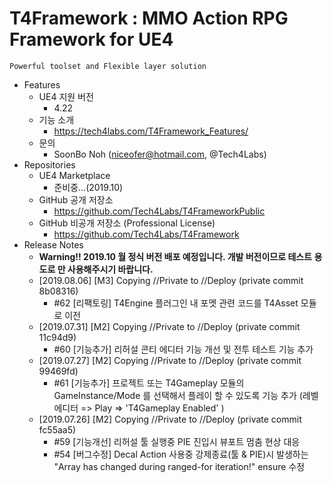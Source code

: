 # T4Framework : MMO Action RPG Framework for UE4
``` 
Powerful toolset and Flexible layer solution
``` 

- Features
  - UE4 지원 버전
    - 4.22
  - 기능 소개
    - <https://tech4labs.com/T4Framework_Features/>
  - 문의
    - SoonBo Noh (<niceofer@hotmail.com>, @Tech4Labs)
- Repositories
  - UE4 Marketplace
    - 준비중...(2019.10)
  - GitHub 공개 저장소
    - <https://github.com/Tech4Labs/T4FrameworkPublic>
  - GitHub 비공개 저장소 (Professional License)
    - <https://github.com/Tech4Labs/T4Framework>
- Release Notes
  - **Warning!! 2019.10 월 정식 버전 배포 예정입니다. 개발 버전이므로 테스트 용도로 만 사용해주시기 바랍니다.**
  - [2019.08.06] [M3] Copying //Private to //Deploy (private commit 8b08316)
    - #62 [리팩토링] T4Engine 플러그인 내 포멧 관련 코드를 T4Asset 모듈로 이전
  - [2019.07.31] [M2] Copying //Private to //Deploy (private commit 11c94d9)
    - #60 [기능추가] 리허설 콘티 에디터 기능 개선 및 전투 테스트 기능 추가
  - [2019.07.27] [M2] Copying //Private to //Deploy (private commit 99469fd)
    - #61 [기능추가] 프로젝트 또는 T4Gameplay 모듈의 GameInstance/Mode 를 선택해서 플레이 할 수 있도록 기능 추가 (레벨 에디터 => Play => 'T4Gameplay Enabled' )
  - [2019.07.26] [M2] Copying //Private to //Deploy (private commit fc55aa5)
    - #59 [기능개선] 리허설 툴 실행중 PIE 진입시 뷰포트 멈춤 현상 대응
    - #54 [버그수정] Decal Action 사용중 강제종료(툴 & PIE)시 발생하는 "Array has changed during ranged-for iteration!" ensure 수정
